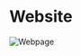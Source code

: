 # Website
![Webpage](https://github.com/user-attachments/assets/3ec52a11-726b-46a4-bd63-28dedb0a1543)
